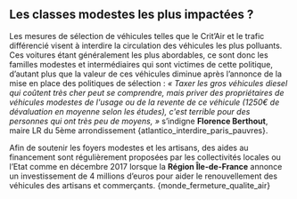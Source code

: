 ## Les classes modestes les plus impactées ?

Les mesures de sélection de véhicules telles que le Crit’Air et le trafic différencié visent à interdire la circulation des véhicules les plus polluants. Ces voitures étant généralement les plus abordables, ce sont donc les familles modestes et intermédiaires qui sont victimes de cette politique, d’autant plus que la valeur de ces véhicules diminue après l’annonce de la mise en place des politiques de sélection : _« Taxer les gros véhicules diesel qui coûtent très cher peut se comprendre, mais priver des propriétaires de véhicules modestes de l'usage ou de la revente de ce véhicule (1250€ de dévaluation en moyenne selon les études), c'est terrible pour des personnes qui ont très peu de moyens, »_ s’indigne **Florence Berthout**, maire LR du 5ème arrondissement {atlantico_interdire_paris_pauvres}.

Afin de soutenir les foyers modestes et les artisans, des aides au financement sont régulièrement proposées par les collectivités locales ou l’Etat comme en décembre 2017 lorsque la **Région Île-de-France** annonce un investissement de 4 millions d’euros pour aider le renouvellement des véhicules des artisans et commerçants. {monde_fermeture_qualite_air}

